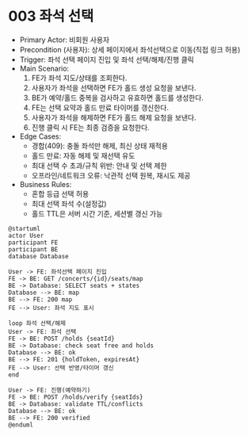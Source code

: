 # 003 좌석 선택

- Primary Actor: 비회원 사용자
- Precondition (사용자): 상세 페이지에서 좌석선택으로 이동(직접 링크 허용)
- Trigger: 좌석 선택 페이지 진입 및 좌석 선택/해제/진행 클릭
- Main Scenario:
  1) FE가 좌석 지도/상태를 조회한다.
  2) 사용자가 좌석을 선택하면 FE가 홀드 생성 요청을 보낸다.
  3) BE가 예약/홀드 중복을 검사하고 유효하면 홀드를 생성한다.
  4) FE는 선택 요약과 홀드 만료 타이머를 갱신한다.
  5) 사용자가 좌석을 해제하면 FE가 홀드 해제 요청을 보낸다.
  6) 진행 클릭 시 FE는 최종 검증을 요청한다.
- Edge Cases:
  - 경합(409): 충돌 좌석만 해제, 최신 상태 재적용
  - 홀드 만료: 자동 해제 및 재선택 유도
  - 최대 선택 수 초과/규칙 위반: 안내 및 선택 제한
  - 오프라인/네트워크 오류: 낙관적 선택 원복, 재시도 제공
- Business Rules:
  - 혼합 등급 선택 허용
  - 최대 선택 좌석 수(설정값)
  - 홀드 TTL은 서버 시간 기준, 세션별 갱신 가능

```plantuml
@startuml
actor User
participant FE
participant BE
database Database

User -> FE: 좌석선택 페이지 진입
FE -> BE: GET /concerts/{id}/seats/map
BE -> Database: SELECT seats + states
Database --> BE: map
BE --> FE: 200 map
FE --> User: 좌석 지도 표시

loop 좌석 선택/해제
User -> FE: 좌석 선택
FE -> BE: POST /holds {seatId}
BE -> Database: check seat free and holds
Database --> BE: ok
BE --> FE: 201 {holdToken, expiresAt}
FE --> User: 선택 반영/타이머 갱신
end

User -> FE: 진행(예약하기)
FE -> BE: POST /holds/verify {seatIds}
BE -> Database: validate TTL/conflicts
Database --> BE: ok
BE --> FE: 200 verified
@enduml
```
